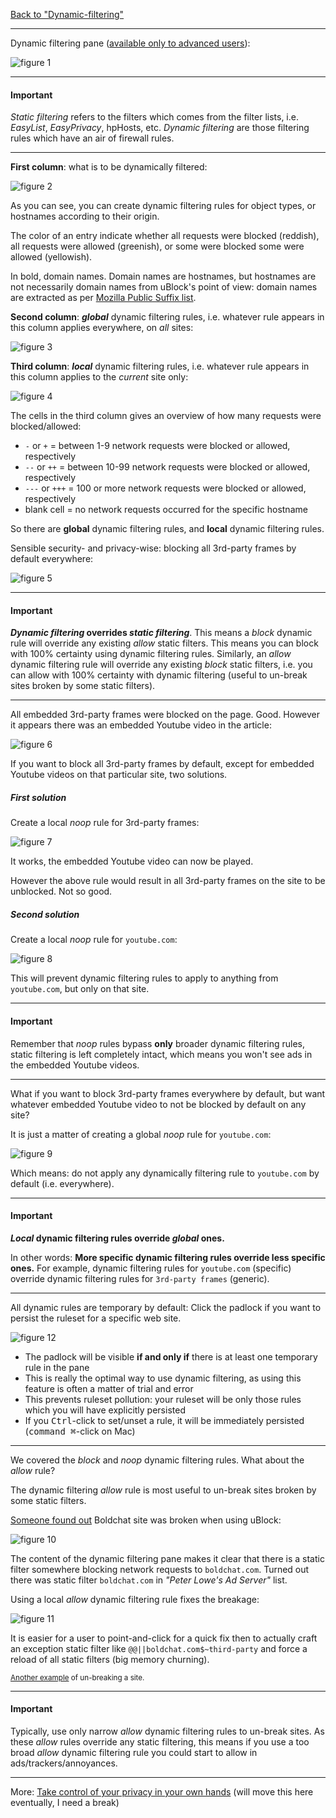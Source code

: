 [Back to "Dynamic-filtering"](https://github.com/gorhill/uBlock/wiki/Dynamic-filtering)

***

Dynamic filtering pane ([available only to advanced users](https://github.com/gorhill/uBlock/wiki/Advanced-user-features)):

![figure 1](https://raw.githubusercontent.com/gorhill/uBlock/master/doc/img/df-qg-01.png)

***

#### Important

_Static filtering_ refers to the filters which comes from the filter lists, i.e. _EasyList_, _EasyPrivacy_, hpHosts, etc. _Dynamic filtering_ are those filtering rules which have an air of firewall rules.

***

**First column**: what is to be dynamically filtered:

![figure 2](https://raw.githubusercontent.com/gorhill/uBlock/master/doc/img/df-qg-02.png)

As you can see, you can create dynamic filtering rules for object types, or hostnames according to their origin.

The color of an entry indicate whether all requests were blocked (reddish), all requests were allowed (greenish), or some were blocked some were allowed (yellowish).

In bold, domain names. Domain names are hostnames, but hostnames are not necessarily domain names from uBlock's point of view: domain names are extracted as per [Mozilla Public Suffix list](https://publicsuffix.org/).

**Second column**: **_global_** dynamic filtering rules, i.e. whatever rule appears in this column applies everywhere, on _all_ sites:

![figure 3](https://raw.githubusercontent.com/gorhill/uBlock/master/doc/img/df-qg-03.png)

**Third column**: **_local_** dynamic filtering rules, i.e. whatever rule appears in this column applies to the _current_ site only:

![figure 4](https://raw.githubusercontent.com/gorhill/uBlock/master/doc/img/df-qg-04.png)

The cells in the third column gives an overview of how many requests were blocked/allowed:

- `-` or `+` = between 1-9 network requests were blocked or allowed, respectively
- `--` or `++` = between 10-99 network requests were blocked or allowed, respectively
- `---` or `+++` = 100 or more network requests were blocked or allowed, respectively
- blank cell = no network requests occurred for the specific hostname

So there are **global** dynamic filtering rules, and **local** dynamic filtering rules.

Sensible security- and privacy-wise: blocking all 3rd-party frames by default everywhere: 

![figure 5](https://raw.githubusercontent.com/gorhill/uBlock/master/doc/img/df-qg-05.png)

***

#### Important

**_Dynamic filtering_ overrides _static filtering_**. This means a _block_ dynamic rule will override any existing _allow_ static filters. This means you can block with 100% certainty using dynamic filtering rules. Similarly, an _allow_ dynamic filtering rule will override any existing _block_ static filters, i.e. you can allow with 100% certainty with dynamic filtering (useful to un-break sites broken by some static filters).

***

All embedded 3rd-party frames were blocked on the page. Good. However it appears there was an embedded Youtube video in the article:

![figure 6](https://raw.githubusercontent.com/gorhill/uBlock/master/doc/img/df-qg-06.png)

If you want to block all 3rd-party frames by default, except for embedded Youtube videos on that particular site, two solutions.

##### First solution

Create a local  _noop_ rule for 3rd-party frames:

![figure 7](https://raw.githubusercontent.com/gorhill/uBlock/master/doc/img/df-qg-07.png)

It works, the embedded Youtube video can now be played.

However the above rule would result in all 3rd-party frames on the site to be unblocked. Not so good.

##### Second solution

Create a local _noop_ rule for `youtube.com`:

![figure 8](https://raw.githubusercontent.com/gorhill/uBlock/master/doc/img/df-qg-08.png)

This will prevent dynamic filtering rules to apply to anything from `youtube.com`, but only on that site.

***

#### Important

Remember that _noop_ rules bypass **only** broader dynamic filtering rules, static filtering is left completely intact, which means you won't see ads in the embedded Youtube videos.

***

What if you want to block 3rd-party frames everywhere by default, but want whatever embedded Youtube video to not be blocked by default on any site?

It is just a matter of creating a global _noop_ rule for `youtube.com`:

![figure 9](https://raw.githubusercontent.com/gorhill/uBlock/master/doc/img/df-qg-09.png)

Which means: do not apply any dynamically filtering rule to `youtube.com` by default (i.e. everywhere).

***

#### Important

**_Local_ dynamic filtering rules override _global_ ones.**

In other words: **More specific dynamic filtering rules override less specific ones.** For example, dynamic filtering rules for `youtube.com` (specific) override dynamic filtering rules for `3rd-party frames` (generic).

***

All dynamic rules are temporary by default: Click the padlock if you want to persist the ruleset for a specific web site.

![figure 12](https://raw.githubusercontent.com/gorhill/uBlock/master/doc/img/df-qg-12.png)

- The padlock will be visible **if and only if** there is at least one temporary rule in the pane
- This is really the optimal way to use dynamic filtering, as using this feature is often a matter of trial and error
- This prevents ruleset pollution: your ruleset will be only those rules which you will have explicitly persisted
- If you <kbd>Ctrl</kbd>-click to set/unset a rule, it will be immediately persisted (<kbd>command ⌘</kbd>-click on Mac)

***

We covered the _block_ and _noop_ dynamic filtering rules. What about the _allow_ rule?

The dynamic filtering _allow_ rule is most useful to un-break sites broken by some static filters.

[Someone found out](https://twitter.com/r3volution11/status/549584186320117760) Boldchat site was broken when using uBlock:

![figure 10](https://raw.githubusercontent.com/gorhill/uBlock/master/doc/img/df-qg-10.png)

The content of the dynamic filtering pane makes it clear that there is a static filter somewhere blocking network requests to `boldchat.com`. Turned out there was static filter `boldchat.com` in _"Peter Lowe's Ad Server"_ list.

Using a local  _allow_ dynamic filtering rule fixes the breakage:

![figure 11](https://raw.githubusercontent.com/gorhill/uBlock/master/doc/img/df-qg-11.png)

It is easier for a user to point-and-click for a quick fix then to actually craft an exception static filter like `@@||boldchat.com$~third-party` and force a reload of all static filters (big memory churning).

<sup>[Another example](https://www.youtube.com/watch?v=8bzB6tESynM) of un-breaking a site.</sup>
***

#### Important

Typically, use only narrow _allow_ dynamic filtering rules to un-break sites. As these _allow_ rules override any static filtering, this means if you use a too broad _allow_ dynamic filtering rule you could start to allow in ads/trackers/annoyances.

***

More: [Take control of your privacy in your own hands](https://github.com/gorhill/uBlock/issues/433#issuecomment-68488686) (will move this here eventually, I need a break)